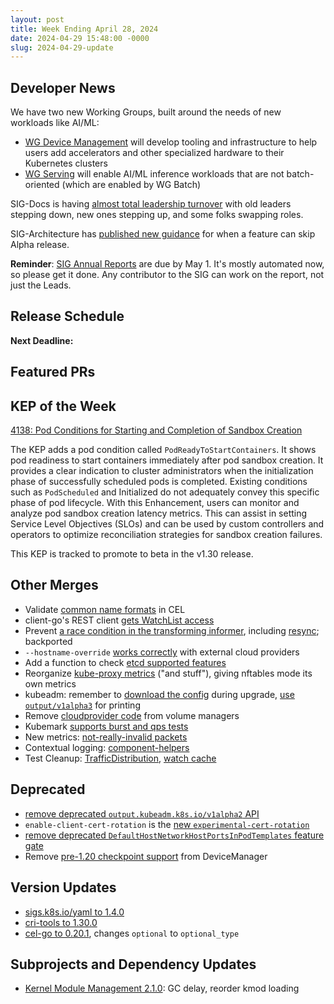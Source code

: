 ```yaml
---
layout: post
title: Week Ending April 28, 2024
date: 2024-04-29 15:48:00 -0000
slug: 2024-04-29-update
---
```


## Developer News

We have two new Working Groups, built around the needs of new workloads like AI/ML:

* [WG Device Management](https://github.com/kubernetes/community/tree/master/wg-device-management) will develop tooling and infrastructure to help users add accelerators and other specialized hardware to their Kubernetes clusters
* [WG Serving](https://github.com/kubernetes/community/tree/master/wg-serving) will enable AI/ML inference workloads that are not batch-oriented (which are enabled by WG Batch)

SIG-Docs is having [almost total leadership turnover](https://groups.google.com/a/kubernetes.io/g/dev/c/aFyRtLOhIJE) with old leaders stepping down, new ones stepping up, and some folks swapping roles.

SIG-Architecture has [published new guidance](https://github.com/kubernetes/community/pull/7828) for when a feature can skip Alpha release.

**Reminder**: [SIG Annual Reports](https://groups.google.com/a/kubernetes.io/g/dev/c/kAdMGywyFMs) are due by May 1.  It's mostly automated now, so please get it done. Any contributor to the SIG can work on the report, not just the Leads.

## Release Schedule

**Next Deadline:**


## Featured PRs


## KEP of the Week
[4138: Pod Conditions for Starting and Completion of Sandbox Creation](https://github.com/kubernetes/enhancements/tree/master/keps/sig-node/3085-pod-conditions-for-starting-completition-of-sandbox-creation)

The KEP adds a pod condition called `PodReadyToStartContainers`. It shows pod readiness to start containers immediately after pod sandbox creation. It provides a clear indication to cluster administrators when the initialization phase of successfully scheduled pods is completed. Existing conditions such as `PodScheduled` and Initialized do not adequately convey this specific phase of pod lifecycle. With this Enhancement, users can monitor and analyze pod sandbox creation latency metrics. This can assist in setting Service Level Objectives (SLOs) and can be used by custom controllers and operators to optimize reconciliation strategies for sandbox creation failures.

This KEP is tracked to promote to beta in the v1.30 release.

## Other Merges

* Validate [common name formats](https://github.com/kubernetes/kubernetes/pull/123572) in CEL
* client-go's REST client [gets WatchList access](https://github.com/kubernetes/kubernetes/pull/122657)
* Prevent [a race condition in the transforming informer](https://github.com/kubernetes/kubernetes/pull/124557), including [resync](https://github.com/kubernetes/kubernetes/pull/124344); backported
* `--hostname-override` [works correctly](https://github.com/kubernetes/kubernetes/pull/124516) with external cloud providers
* Add a function to check [etcd supported features](https://github.com/kubernetes/kubernetes/pull/124483)
* Reorganize [kube-proxy metrics](https://github.com/kubernetes/kubernetes/pull/124557) ("and stuff"), giving nftables mode its own metrics
* kubeadm: remember to [download the config](https://github.com/kubernetes/kubernetes/pull/124480) during upgrade, [use `output/v1alpha3`](https://github.com/kubernetes/kubernetes/pull/124464) for printing
* Remove [cloudprovider code](https://github.com/kubernetes/kubernetes/pull/123984) from volume managers
* Kubemark [supports burst and qps tests](https://github.com/kubernetes/kubernetes/pull/124147)
* New metrics: [not-really-invalid packets](https://github.com/kubernetes/kubernetes/pull/122812)
* Contextual logging: [component-helpers](https://github.com/kubernetes/kubernetes/pull/120637)
* Test Cleanup: [TrafficDistribution](https://github.com/kubernetes/kubernetes/pull/124572), [watch cache](https://github.com/kubernetes/kubernetes/pull/124474)

## Deprecated

* [remove deprecated `output.kubeadm.k8s.io/v1alpha2` API](https://github.com/kubernetes/kubernetes/pull/124496)
* `enable-client-cert-rotation` is the [new `experimental-cert-rotation`](https://github.com/kubernetes/kubernetes/pull/124419)
* [remove deprecated `DefaultHostNetworkHostPortsInPodTemplates` feature gate](https://github.com/kubernetes/kubernetes/pull/124417)
* Remove [pre-1.20 checkpoint support](https://github.com/kubernetes/kubernetes/pull/123398) from DeviceManager

## Version Updates

* [sigs.k8s.io/yaml to 1.4.0](https://github.com/kubernetes/kubernetes/pull/124562)
* [cri-tools to 1.30.0](https://github.com/kubernetes/kubernetes/pull/124364)
* [cel-go to 0.20.1](https://github.com/kubernetes/kubernetes/pull/124328), changes `optional` to `optional_type`

## Subprojects and Dependency Updates

* [Kernel Module Management 2.1.0](https://github.com/kubernetes-sigs/kernel-module-management/releases/tag/v2.1.0): GC delay, reorder kmod loading
